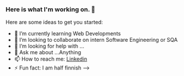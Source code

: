 ### Here is what I'm working on. 👋



Here are some ideas to get you started:

- 🌱 I’m currently learning Web Developments 
- 👯 I’m looking to collaborate on intern Software Engineering or SQA
- 🤔 I’m looking for help with ...
- 💬 Ask me about ...Anything
- 📫 How to reach me: [Linkedin](https://www.linkedin.com/in/nayanthi-kumarasingha-391312200/)
- ⚡ Fun fact: I am half finnish
-->
